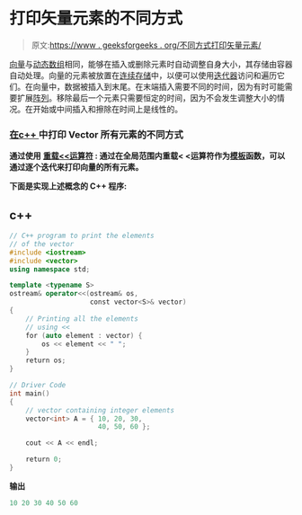 # 打印矢量元素的不同方式

> 原文:[https://www . geeksforgeeks . org/不同方式打印矢量元素/](https://www.geeksforgeeks.org/different-ways-to-print-elements-of-vector/)

[向量](https://www.geeksforgeeks.org/vector-in-cpp-stl/)与[动态数组](https://www.geeksforgeeks.org/how-do-dynamic-arrays-work/)相同，能够在插入或删除元素时自动调整自身大小，其存储由容器自动处理。向量的元素被放置在[连续存储](https://www.geeksforgeeks.org/difference-between-contiguous-and-noncontiguous-memory-allocation/)中，以便可以使用[迭代器](https://www.geeksforgeeks.org/iterators-c-stl/)访问和遍历它们。在向量中，数据被插入到末尾。在末端插入需要不同的时间，因为有时可能需要扩展[阵列](https://www.geeksforgeeks.org/introduction-to-arrays/)。移除最后一个元素只需要恒定的时间，因为不会发生调整大小的情况。在开始或中间插入和擦除在时间上是线性的。

### **<u>在</u>**[**<u>c++ </u>**](https://www.geeksforgeeks.org/c-plus-plus/)中打印 Vector 所有元素的不同方式

**通过使用** [**重载**](https://www.geeksforgeeks.org/operator-overloading-c/)**[**<<运算符**](https://www.geeksforgeeks.org/left-shift-right-shift-operators-c-cpp/) **:** 通过在全局范围内重载< <运算符作为[模板](https://www.geeksforgeeks.org/templates-cpp/)函数，可以通过逐个迭代来打印向量的所有元素。**

**下面是实现上述概念的 C++ 程序:**

## **c++**

```cpp
// C++ program to print the elements
// of the vector
#include <iostream>
#include <vector>
using namespace std;

template <typename S>
ostream& operator<<(ostream& os,
                    const vector<S>& vector)
{
    // Printing all the elements
    // using <<
    for (auto element : vector) {
        os << element << " ";
    }
    return os;
}

// Driver Code
int main()
{
    // vector containing integer elements
    vector<int> A = { 10, 20, 30,
                      40, 50, 60 };

    cout << A << endl;

    return 0;
}
```

****输出****

```cpp
10 20 30 40 50 60 
```